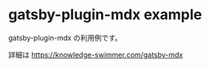 # gatsby-plugin-mdx example

gatsby-plugin-mdx の利用例です。

詳細は https://knowledge-swimmer.com/gatsby-mdx
